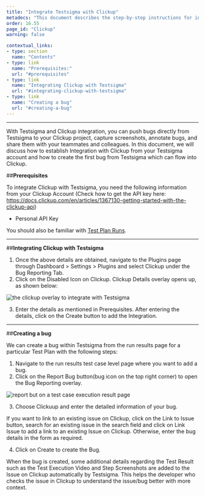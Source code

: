 ```yaml
---
title: "Integrate Testsigma with Clickup"
metadecs: "This document describes the step-by-step instructions for integrating Testsigma with Clickup " 
order: 16.55
page_id: "Clickup"
warning: false

contextual_links:
- type: section
  name: "Contents"
- type: link
  name: "Prerequisites:"
  url: "#prerequisites"
- type: link
  name: "Integrating Clickup with Testsigma"
  url: "#integrating-clickup-with-testsigma"
- type: link
  name: "Creating a bug"
  url: "#creating-a-bug"
---
```

---

With Testsigma and Clickup integration, you can push bugs directly from Testsigma to your Clickup project, capture screenshots, annotate bugs, and share them with your teammates and colleagues.
In this document, we will discuss how to establish Integration with Clickup from your Testsigma account and how to create the first bug from Testsigma which can flow into Clickup.

##**Prerequisites**

To integrate Clickup with Testsigma, you need the following information from your Clickup Account (Check how to get the API key here: https://docs.clickup.com/en/articles/1367130-getting-started-with-the-clickup-api)

- Personal API Key 

You should also be familiar with [Test Plan Runs](https://testsigma.com/docs/runs/test-plan-executions/).

---

##**Integrating Clickup with Testsigma**

1. Once the above details are obtained, navigate to the Plugins page through Dashboard > Settings > Plugins and select Clickup under the Bug Reporting Tab.
2. Click on the Disabled Icon on Clickup. Clickup Details overlay opens up, as shown below:

![the clickup overlay to integrate with Testsigma](https://s3.amazonaws.com/static-docs.testsigma.com/new_images/integrations/product-management/clickup/clickup-overlay-to-integrate.png)

3. Enter the details as mentioned in Prerequisites. After entering the details, click on the Create button to add the Integration.

---

##**Creating a bug**

We can create a bug within Testsigma from the run results page for a particular Test Plan with the following steps:
1. Navigate to the run results test case level page where you want to add a bug.
2. Click on the Report Bug button(bug icon on the top right corner) to open the Bug Reporting overlay.

 ![report but on a test case execution result page](https://s3.amazonaws.com/static-docs.testsigma.com/new_images/integrations/product-management/clickup/run-test-case-report-bug-clickup.png)

3. Choose Clickuup and enter the detailed information of your bug.

If you want to link to an existing issue on Clickup, click on the Link to Issue button, search for an existing issue in the search field and click on Link Issue to add a link to an existing Issue on Clickup. Otherwise, enter the bug details in the form as required.

4. Click on Create to create the Bug.

When the bug is created, some additional details regarding the Test Result such as the Test Execution Video and Step Screenshots are added to the Issue on Clickup automatically by Testsigma. This helps the developer who checks the issue in Clickup to understand the issue/bug better with more context.




